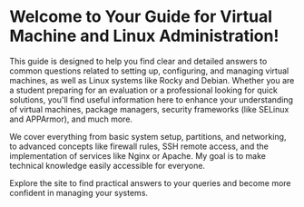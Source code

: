 # Welcome to Your Guide for Virtual Machine and Linux Administration!

This guide is designed to help you find clear and detailed answers to common questions related to setting up, configuring, and managing virtual machines, as well as Linux systems like Rocky and Debian. Whether you are a student preparing for an evaluation or a professional looking for quick solutions, you'll find useful information here to enhance your understanding of virtual machines, package managers, security frameworks (like SELinux and APPArmor), and much more.

We cover everything from basic system setup, partitions, and networking, to advanced concepts like firewall rules, SSH remote access, and the implementation of services like Nginx or Apache. My goal is to make technical knowledge easily accessible for everyone.

Explore the site to find practical answers to your queries and become more confident in managing your systems.

